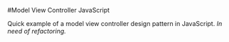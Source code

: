 #Model View Controller JavaScript

Quick example of a model view controller design pattern in JavaScript. *In need of refactoring.*



